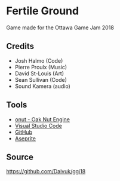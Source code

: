 # Fertile Ground
Game made for the Ottawa Game Jam 2018

## Credits
- Josh Halmo (Code)
- Pierre Proulx (Music)
- David St-Louis (Art)
- Sean Sullivan (Code)
- Sound Kamera (audio)

## Tools
- [onut - Oak Nut Engine](https://github.com/Daivuk/onut)
- [Visual Studio Code](https://code.visualstudio.com/)
- [GitHub](https://github.com)
- [Aseprite](https://www.aseprite.org/)

## Source
https://github.com/Daivuk/ggj18
